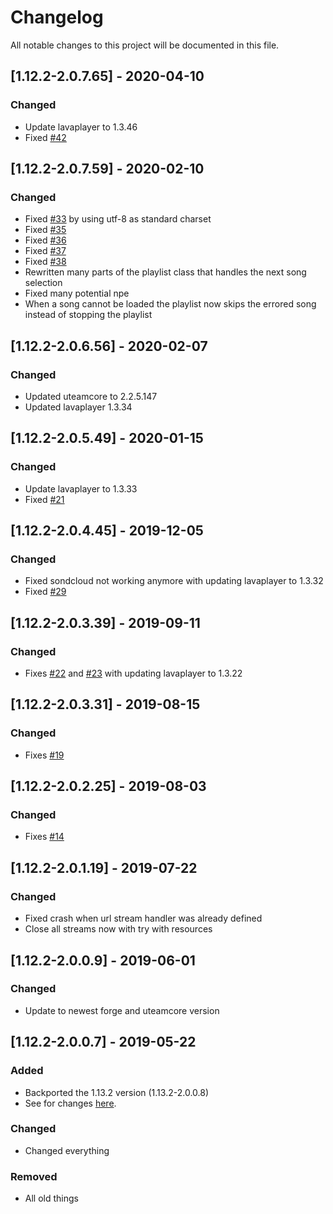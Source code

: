 # Changelog
All notable changes to this project will be documented in this file.

## [1.12.2-2.0.7.65] - 2020-04-10
### Changed
 - Update lavaplayer to 1.3.46
 - Fixed [#42](https://github.com/MC-U-Team/Music-Player/issues/42)

## [1.12.2-2.0.7.59] - 2020-02-10
### Changed
 - Fixed [#33](https://github.com/MC-U-Team/Music-Player/issues/33) by using utf-8 as standard charset
 - Fixed [#35](https://github.com/MC-U-Team/Music-Player/issues/35)
 - Fixed [#36](https://github.com/MC-U-Team/Music-Player/issues/36)
 - Fixed [#37](https://github.com/MC-U-Team/Music-Player/issues/37)
 - Fixed [#38](https://github.com/MC-U-Team/Music-Player/issues/38)
 - Rewritten many parts of the playlist class that handles the next song selection
 - Fixed many potential npe
 - When a song cannot be loaded the playlist now skips the errored song instead of stopping the playlist

## [1.12.2-2.0.6.56] - 2020-02-07
### Changed
 - Updated uteamcore to 2.2.5.147
 - Updated lavaplayer 1.3.34

## [1.12.2-2.0.5.49] - 2020-01-15
### Changed
 - Update lavaplayer to 1.3.33
 - Fixed [#21](https://github.com/MC-U-Team/Music-Player/issues/21)

## [1.12.2-2.0.4.45] - 2019-12-05
### Changed
 - Fixed sondcloud not working anymore with updating lavaplayer to 1.3.32
 - Fixed [#29](https://github.com/MC-U-Team/Music-Player/issues/29)

## [1.12.2-2.0.3.39] - 2019-09-11
### Changed
 - Fixes [#22](https://github.com/MC-U-Team/Music-Player/issues/22) and [#23](https://github.com/MC-U-Team/Music-Player/issues/23) with updating lavaplayer to 1.3.22

## [1.12.2-2.0.3.31] - 2019-08-15
### Changed
 - Fixes [#19](https://github.com/MC-U-Team/Music-Player/issues/19)

## [1.12.2-2.0.2.25] - 2019-08-03
### Changed
 - Fixes [#14](https://github.com/MC-U-Team/Music-Player/issues/14)

## [1.12.2-2.0.1.19] - 2019-07-22
### Changed
 - Fixed crash when url stream handler was already defined
 - Close all streams now with try with resources

## [1.12.2-2.0.0.9] - 2019-06-01
### Changed
 - Update to newest forge and uteamcore version

## [1.12.2-2.0.0.7] - 2019-05-22
### Added
 - Backported the 1.13.2 version (1.13.2-2.0.0.8)
 - See for changes [here](https://github.com/MC-U-Team/Music-Player/blob/1.13.2/CHANGELOG.md).

### Changed
 - Changed everything

### Removed
 - All old things
